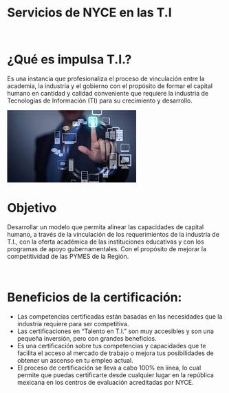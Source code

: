 # Servicios de NYCE en las T.I
<br>

# ¿Qué es impulsa T.I.?

Es una instancia que profesionaliza el proceso de vinculación entre la academia, la industria y el gobierno con el propósito de formar el capital humano en cantidad y calidad conveniente que requiere la industria de Tecnologías de Información (TI) para su crecimiento y desarrollo.
<br>

![TI](TI.jpg)

# Objetivo

Desarrollar un modelo que permita alinear las capacidades de capital humano, a través de la vinculación de los requerimientos de la industria de T.I., con la oferta académica de las instituciones educativas y con los programas de apoyo gubernamentales. Con el propósito de mejorar la competitividad de las PYMES de la Región.

<br>

# Beneficios de la certificación: 

* Las competencias certificadas están basadas en las necesidades que la industria requiere para ser competitiva.
* Las certificaciones en “Talento en T.I.” son muy accesibles y son una pequeña inversión, pero con grandes beneficios.
* Es una certificación sobre tus competencias y capacidades que te facilita el acceso al mercado de trabajo o mejora tus posibilidades de obtener un ascenso en tu empleo actual.
* El proceso de certificación se lleva a cabo 100% en línea, lo cual permite que puedas certificarte desde cualquier lugar en la república mexicana en los centros de evaluación acreditadas por NYCE. 
